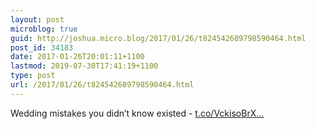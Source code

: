 ```yaml
---
layout: post
microblog: true
guid: http://joshua.micro.blog/2017/01/26/t824542689798590464.html
post_id: 34183
date: 2017-01-26T20:01:11+1100
lastmod: 2019-07-30T17:41:19+1100
type: post
url: /2017/01/26/t824542689798590464.html
---
```

Wedding mistakes you didn’t know existed - [t.co/VckisoBrX...](https://t.co/VckisoBrX8)
